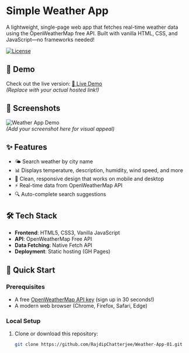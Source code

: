 # Simple Weather App

A lightweight, single-page web app that fetches real-time weather data using the OpenWeatherMap free API. Built with vanilla HTML, CSS, and JavaScript—no frameworks needed!

[![License](https://img.shields.io/badge/license-MIT-blue.svg)](LICENSE)

## 📱 Demo
Check out the live version: [🔗 Live Demo](https://your-weather-app.netlify.app)  
*(Replace with your actual hosted link!)*

## 📸 Screenshots
![Weather App Demo](screenshots/demo.png)  
*(Add your screenshot here for visual appeal)*

## ✨ Features
- 🌤️ Search weather by city name
- 📊 Displays temperature, description, humidity, wind speed, and more
- 🎨 Clean, responsive design that works on mobile and desktop
- ⚡ Real-time data from OpenWeatherMap API
- 🔍 Auto-complete search suggestions

## 🛠 Tech Stack
- **Frontend**: HTML5, CSS3, Vanilla JavaScript
- **API**: OpenWeatherMap Free API
- **Data Fetching**: Native Fetch API
- **Deployment**: Static hosting (GH Pages)

## 🚀 Quick Start

### Prerequisites
- A free [OpenWeatherMap API key](https://openweathermap.org/api) (sign up in 30 seconds!)
- A modern web browser (Chrome, Firefox, Safari, Edge)

### Local Setup
1. Clone or download this repository:
   ```bash
   git clone https://github.com/RajdipChatterjee/Weather-App-01.git